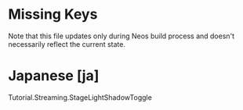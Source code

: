 # Missing Keys
Note that this file updates only during Neos build process and doesn't necessarily reflect the current state.

# Japanese [ja]
Tutorial.Streaming.StageLightShadowToggle  

